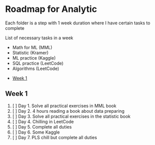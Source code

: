<h1>Roadmap for Analytic</h1>
<p>Each folder is a step with 1 week duration where I have certain tasks to complete</p>
<p>List of necessary tasks in a week</p>
<ul>
  <li>Math for ML (MML)</li>
  <li>Statistic (Kramer)</li>
  <li>ML practice (Kaggle)</li>
  <li>SQL practice (LeetCode)</li>
  <li>Algorithms (LeetCode)</li>
</ul>

<nav>
  <ul>
    <li><a href="#week1">Week 1</a></li>
  </ul>
</nav>

<section id="week1">
  <h2>Week 1</h2>
  <ol>
    <li>
      [ ]  <label for="task1">Day 1. Solve all practical exercises in MML book</label>
    </li>
    <li>
      [ ]  <label for="task2">Day 2. 4 hours reading a book about data preparing</label>
    </li>
    <li>
      [ ]  <label for="task3">Day 3. Solve all practical exercises in the statistic book</label>
    </li>
    <li>
      [ ]  <label for="task4">Day 4. Chilling in LeetCode</label>
    </li>
    <li>
      [ ]  <label for="task5">Day 5. Complete all duties</label>
    </li>
    <li>
      [ ]  <label for="task6">Day 6. Some Kaggle</label>
    </li>
    <li>
      [ ]  <label for="task7">Day 7. PLS chill but complete all duties</label>
    </li>
  </ol>
</section>
